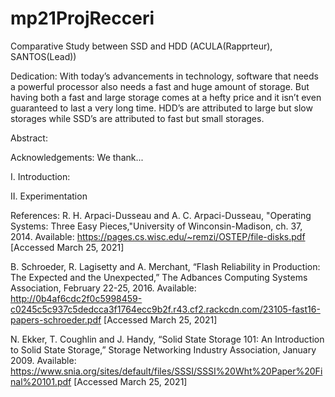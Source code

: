 # mp21ProjRecceri
Comparative Study between SSD and HDD (ACULA(Rapprteur), SANTOS(Lead))

Dedication:
With today’s advancements in technology, software that needs a powerful processor also needs a fast and huge amount of storage. But having both a fast and large storage comes at a hefty price and it isn’t even guaranteed to last a very long time. HDD’s are attributed to large but slow storages while SSD’s are attributed to fast but small storages.

Abstract:

Acknowledgements: 
We thank...

I. Introduction:

II. Experimentation

References:
R. H. Arpaci-Dusseau and A. C. Arpaci-Dusseau, "Operating Systems: Three Easy Pieces,"University of Winconsin-Madison, ch. 37, 2014. Available: https://pages.cs.wisc.edu/~remzi/OSTEP/file-disks.pdf
[Accessed March 25, 2021]

B. Schroeder, R. Lagisetty and A. Merchant, “Flash Reliability in Production: The Expected and the Unexpected,” The Adbances Computing Systems Association, February 22-25, 2016. Available:  http://0b4af6cdc2f0c5998459-c0245c5c937c5dedcca3f1764ecc9b2f.r43.cf2.rackcdn.com/23105-fast16-papers-schroeder.pdf
[Accessed March 25, 2021]

N. Ekker, T. Coughlin and J. Handy, “Solid State Storage 101: An Introduction to Solid State Storage,” Storage Networking Industry Association, January 2009. Available: https://www.snia.org/sites/default/files/SSSI/SSSI%20Wht%20Paper%20Final%20101.pdf
[Accessed March 25, 2021]

